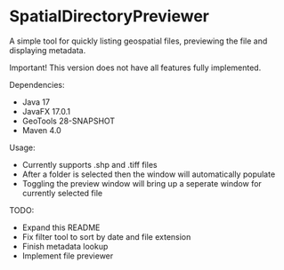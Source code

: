 # SpatialDirectoryPreviewer
A simple tool for quickly listing geospatial files, previewing the file and displaying metadata.

Important! This version does not have all features fully implemented.

Dependencies:
- Java 17
- JavaFX 17.0.1
- GeoTools 28-SNAPSHOT
- Maven 4.0

Usage:
- Currently supports .shp and .tiff files
- After a folder is selected then the window will automatically populate
- Toggling the preview window will bring up a seperate window for currently selected file


TODO:
- Expand this README
- Fix filter tool to sort by date and file extension
- Finish metadata lookup
- Implement file previewer
